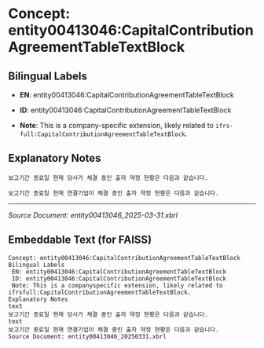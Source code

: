 # Concept: entity00413046:CapitalContributionAgreementTableTextBlock

## Bilingual Labels
- **EN**: entity00413046:CapitalContributionAgreementTableTextBlock

- **ID**: entity00413046:CapitalContributionAgreementTableTextBlock
- **Note**: This is a company-specific extension, likely related to `ifrs-full:CapitalContributionAgreementTableTextBlock`.

## Explanatory Notes
```text
보고기간 종료일 현재 당사가 체결 중인 출자 약정 현황은 다음과 같습니다.
```
```text
보고기간 종료일 현재 연결기업이 체결 중인 출자 약정 현황은 다음과 같습니다.
```

---
*Source Document: entity00413046_2025-03-31.xbrl*
## Embeddable Text (for FAISS)
```text
Concept: entity00413046:CapitalContributionAgreementTableTextBlock
Bilingual Labels
 EN: entity00413046:CapitalContributionAgreementTableTextBlock
 ID: entity00413046:CapitalContributionAgreementTableTextBlock
 Note: This is a companyspecific extension, likely related to ifrsfull:CapitalContributionAgreementTableTextBlock.
Explanatory Notes
text
보고기간 종료일 현재 당사가 체결 중인 출자 약정 현황은 다음과 같습니다.
text
보고기간 종료일 현재 연결기업이 체결 중인 출자 약정 현황은 다음과 같습니다.
Source Document: entity00413046_20250331.xbrl
```